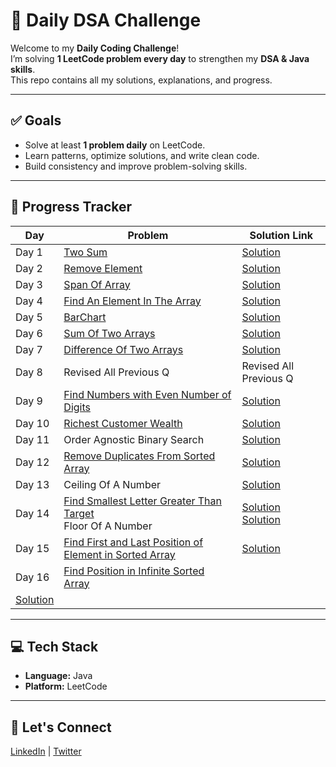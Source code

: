 # 🚀 Daily DSA Challenge

Welcome to my **Daily Coding Challenge**!  
I’m solving **1 LeetCode problem every day** to strengthen my **DSA & Java skills**.  
This repo contains all my solutions, explanations, and progress.

---

## ✅ Goals
- Solve at least **1 problem daily** on LeetCode.
- Learn patterns, optimize solutions, and write clean code.
- Build consistency and improve problem-solving skills.

---

## 📅 Progress Tracker

| Day   | Problem                                                                                  | Solution Link                                                                                      |
|-------|------------------------------------------------------------------------------------------|---------------------------------------------------------------------------------------------------|
| Day 1 | [Two Sum](https://leetcode.com/problems/two-sum/)                                        | [Solution](https://github.com/PriyabrataRoy/LeetCode-Problems/blob/main/Arrays/TwoSum.java)       |
| Day 2 | [Remove Element](https://leetcode.com/problems/remove-element/)                          | [Solution](https://github.com/PriyabrataRoy/LeetCode-Problems/blob/main/Arrays/RemoveElement.java)|
| Day 3 | [Span Of Array](https://youtu.be/8erugyv3WDA?si=UT1yyqQUL1gdURJ0)                        | [Solution](https://github.com/PriyabrataRoy/LeetCode-Problems/blob/main/Arrays/SpanOfArray.java)  |
| Day 4 | [Find An Element In The Array](https://youtu.be/awuSQW2F0AM?si=wjRKJfWEzZSDFCoz)          | [Solution](https://github.com/PriyabrataRoy/LeetCode-Problems/blob/main/Arrays/FindElementInArray.java)|
| Day 5 | [BarChart](https://youtu.be/85gIj4eBdBA?si=GKISVpse5eXYivZj)                             | [Solution](https://github.com/PriyabrataRoy/LeetCode-Problems/blob/main/Arrays/BarChart.java)     |
| Day 6 | [Sum Of Two Arrays](https://youtu.be/aSb29e8OoZs?si=CiOuj2Yf8V0d88SM)                    | [Solution](https://github.com/PriyabrataRoy/LeetCode-Problems/blob/main/Arrays/SumOfTwoArrays.java)|
| Day 7 | [Difference Of Two Arrays](https://youtu.be/LQom9iFG1F0?si=2jS2mTwjOmRqa6Ci)             | [Solution](https://github.com/PriyabrataRoy/LeetCode-Problems/blob/main/Arrays/DifferenceOfTwoArrays.java) |
| Day 8 | Revised All Previous Q                                                                   | Revised All Previous Q                                                                             |
| Day 9 | [Find Numbers with Even Number of Digits](https://leetcode.com/problems/find-numbers-with-even-number-of-digits) | [Solution](https://github.com/PriyabrataRoy/LeetCode-Problems/blob/main/Arrays/Find_Numbers_With_Even_NumberOfDigits.java) |
| Day 10| [Richest Customer Wealth](https://leetcode.com/problems/richest-customer-wealth/description) | [Solution](https://github.com/PriyabrataRoy/LeetCode-Problems/blob/main/Arrays/Richest_Customer_Wealth.java) |
| Day 11| Order Agnostic Binary Search                                                             | [Solution](https://github.com/PriyabrataRoy/LeetCode-Problems/blob/main/Arrays/OrderAgnosticBinarySearch.java) |
| Day 12| [Remove Duplicates From Sorted Array](https://leetcode.com/problems/remove-duplicates-from-sorted-array) | [Solution](https://github.com/PriyabrataRoy/LeetCode-Problems/blob/main/Arrays/RemoveDuplicatesfromSortedArray.java) |
| Day 13| Ceiling Of A Number                                                                      | [Solution](https://github.com/PriyabrataRoy/LeetCode-Problems/blob/main/Arrays/CellingOfANumber.java) |
| Day 14| [Find Smallest Letter Greater Than Target](https://leetcode.com/problems/find-smallest-letter-greater-than-target/description) <br> Floor Of A Number | [Solution](https://github.com/PriyabrataRoy/LeetCode-Problems/blob/main/Arrays/Find_Smallest_Letter_Greater_Than_target.java) <br> [Solution](https://github.com/PriyabrataRoy/LeetCode-Problems/blob/main/Arrays/FloorOfANumber.java) |
| Day 15 | [Find First and Last Position of Element in Sorted Array](https://leetcode.com/problems/find-first-and-last-position-of-element-in-sorted-array/description) | [Solution](https://github.com/PriyabrataRoy/LeetCode-Problems/blob/main/Arrays/Find_First_And_Last_Position_Of_Element_In_Sorted_Array.java) |
| Day 16 | [Find Position in Infinite Sorted Array](https://www.geeksforgeeks.org/dsa/find-position-element-sorted-array-infinite-numbers/) | 
[Solution](https://github.com/PriyabrataRoy/LeetCode-Problems/blob/main/Arrays/Finding_No_On_Infinite_Array.java) |

                  
---

## 💻 Tech Stack
- **Language:** Java
- **Platform:** LeetCode

---

## 🌟 Let's Connect
[LinkedIn](https://www.linkedin.com/in/priyabrata-roy-947ba3304/) | [Twitter](https://x.com/Priyo8298966333)
